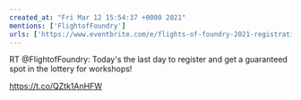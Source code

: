 ```yaml
---
created_at: "Fri Mar 12 15:54:37 +0000 2021"
mentions: ['FlightofFoundry']
urls: ['https://www.eventbrite.com/e/flights-of-foundry-2021-registration-138091189465?aff=twitter']
---
```


RT @FlightofFoundry: Today's the last day to register and get a guaranteed spot in the lottery for workshops! 

https://t.co/QZtk1AnHFW
